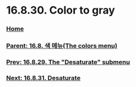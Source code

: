 # 16.8.30. Color to gray

### [Home](./00-home.md)
### [Parent: 16.8. 색 메뉴(The colors menu)](./16-08-00-the-colors-menu.md)
### [Prev: 16.8.29. The "Desaturate" submenu](./16-08-29-the-desaturate-submenu.md)
### [Next: 16.8.31. Desaturate](./16-08-31-desaturate.md)
